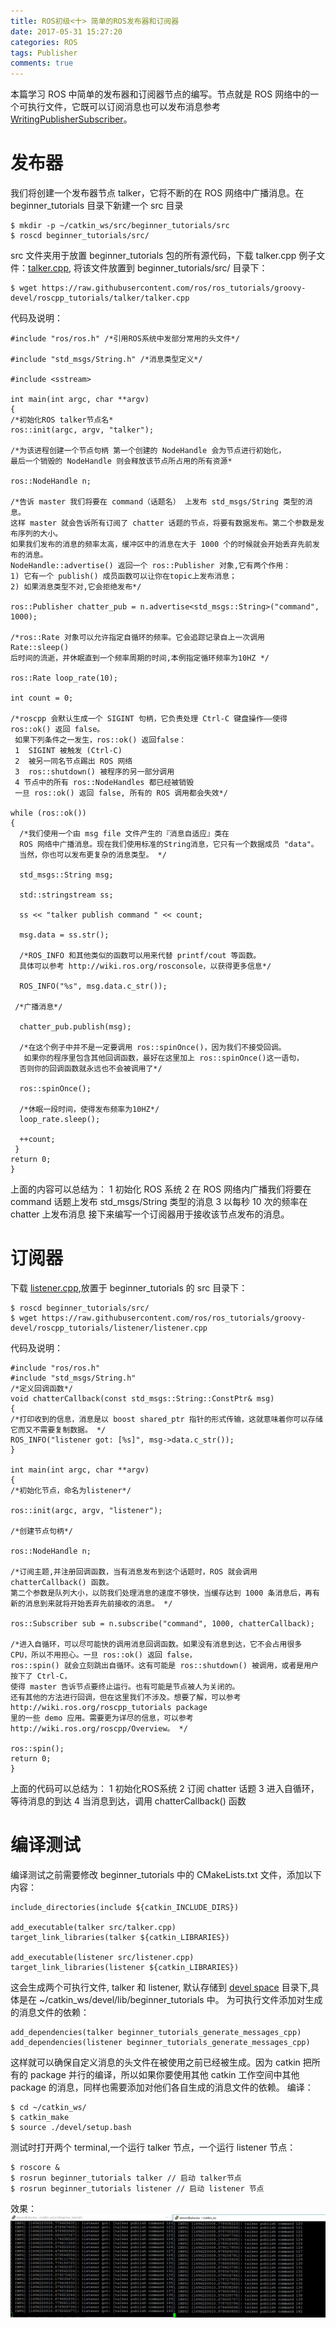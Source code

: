 ```yaml
---
title: ROS初级<十> 简单的ROS发布器和订阅器
date: 2017-05-31 15:27:20
categories: ROS
tags: Publisher
comments: true
---
```

本篇学习 ROS 中简单的发布器和订阅器节点的编写。节点就是 ROS 网络中的一个可执行文件，它既可以订阅消息也可以发布消息参考 [WritingPublisherSubscriber](http://wiki.ros.org/cn/ROS/Tutorials/WritingPublisherSubscriber%28c%2B%2B%29)。
<!--more-->
# 发布器
我们将创建一个发布器节点 talker，它将不断的在 ROS 网络中广播消息。在 beginner_tutorials 目录下新建一个 src 目录
   ```
 $ mkdir -p ~/catkin_ws/src/beginner_tutorials/src
 $ roscd beginner_tutorials/src/ 
   ```
src 文件夹用于放置 beginner_tutorials 包的所有源代码，下载 talker.cpp 例子文件：[talker.cpp](https://raw.github.com/ros/ros_tutorials/groovy-devel/roscpp_tutorials/talker/talker.cpp),  将该文件放置到  beginner_tutorials/src/ 目录下：
   ```
 $ wget https://raw.githubusercontent.com/ros/ros_tutorials/groovy-devel/roscpp_tutorials/talker/talker.cpp
   ```
代码及说明：
   ```
 #include "ros/ros.h" /*引用ROS系统中发部分常用的头文件*/

 #include "std_msgs/String.h" /*消息类型定义*/

 #include <sstream>

 int main(int argc, char **argv)
 {
   /*初始化ROS talker节点名*
   ros::init(argc, argv, "talker");

   /*为该进程创建一个节点句柄 第一个创建的 NodeHandle 会为节点进行初始化，
   最后一个销毁的 NodeHandle 则会释放该节点所占用的所有资源*
   
   ros::NodeHandle n;

   /*告诉 master 我们将要在 command（话题名） 上发布 std_msgs/String 类型的消息。
   这样 master 就会告诉所有订阅了 chatter 话题的节点，将要有数据发布。第二个参数是发布序列的大小。
   如果我们发布的消息的频率太高，缓冲区中的消息在大于 1000 个的时候就会开始丢弃先前发布的消息。 
   NodeHandle::advertise() 返回一个 ros::Publisher 对象,它有两个作用：
   1) 它有一个 publish() 成员函数可以让你在topic上发布消息； 
   2) 如果消息类型不对,它会拒绝发布*/
   
   ros::Publisher chatter_pub = n.advertise<std_msgs::String>("command", 1000);
   
   /*ros::Rate 对象可以允许指定自循环的频率。它会追踪记录自上一次调用 Rate::sleep() 
   后时间的流逝，并休眠直到一个频率周期的时间,本例指定循环频率为10HZ */
  
   ros::Rate loop_rate(10);

   int count = 0;

  /*roscpp 会默认生成一个 SIGINT 句柄，它负责处理 Ctrl-C 键盘操作——使得 ros::ok() 返回 false。 
    如果下列条件之一发生，ros::ok() 返回false： 
    1  SIGINT 被触发 (Ctrl-C) 
    2  被另一同名节点踢出 ROS 网络 
    3  ros::shutdown() 被程序的另一部分调用 
    4 节点中的所有 ros::NodeHandles 都已经被销毁 
    一旦 ros::ok() 返回 false, 所有的 ROS 调用都会失效*/
   
   while (ros::ok())
   {
     /*我们使用一个由 msg file 文件产生的『消息自适应』类在 
     ROS 网络中广播消息。现在我们使用标准的String消息，它只有一个数据成员 "data"。
     当然，你也可以发布更复杂的消息类型。 */
     
     std_msgs::String msg;
     
     std::stringstream ss;
     
     ss << "talker publish command " << count;
     
     msg.data = ss.str();
     
     /*ROS_INFO 和其他类似的函数可以用来代替 printf/cout 等函数。
     具体可以参考 http://wiki.ros.org/rosconsole，以获得更多信息*/
     
     ROS_INFO("%s", msg.data.c_str()); 
     
    /*广播消息*/
     
     chatter_pub.publish(msg);
     
     /*在这个例子中并不是一定要调用 ros::spinOnce()，因为我们不接受回调。
      如果你的程序里包含其他回调函数，最好在这里加上 ros::spinOnce()这一语句，
     否则你的回调函数就永远也不会被调用了*/
    
     ros::spinOnce();
     
     /*休眠一段时间，使得发布频率为10HZ*/
     loop_rate.sleep();
    
     ++count;
    }
  return 0;
 }
   ```
上面的内容可以总结为：
 1 初始化 ROS 系统 
 2 在 ROS 网络内广播我们将要在 command 话题上发布 std_msgs/String 类型的消息 
 3 以每秒 10 次的频率在 chatter 上发布消息 
接下来编写一个订阅器用于接收该节点发布的消息。
# 订阅器
下载 [listener.cpp](https://raw.githubusercontent.com/ros/ros_tutorials/groovy-devel/roscpp_tutorials/listener/listener.cpp),放置于 beginner_tutorials 的 src 目录下：
   ```
 $ roscd beginner_tutorials/src/
 $ wget https://raw.githubusercontent.com/ros/ros_tutorials/groovy-devel/roscpp_tutorials/listener/listener.cpp
   ```
代码及说明：
   ```
 #include "ros/ros.h"
 #include "std_msgs/String.h"
 /*定义回调函数*/
 void chatterCallback(const std_msgs::String::ConstPtr& msg)
 {
   /*打印收到的信息，消息是以 boost shared_ptr 指针的形式传输，这就意味着你可以存储它而又不需要复制数据。 */
   ROS_INFO("listener got: [%s]", msg->data.c_str());
 }

 int main(int argc, char **argv)
 {
  /*初始化节点，命名为listener*/
  
  ros::init(argc, argv, "listener");

  /*创建节点句柄*/
 
   ros::NodeHandle n;
  
  /*订阅主题,并注册回调函数，当有消息发布到这个话题时，ROS 就会调用 chatterCallback() 函数。
   第二个参数是队列大小，以防我们处理消息的速度不够快，当缓存达到 1000 条消息后，再有新的消息到来就将开始丢弃先前接收的消息。 */
  
  ros::Subscriber sub = n.subscribe("command", 1000, chatterCallback);
  
  /*进入自循环，可以尽可能快的调用消息回调函数。如果没有消息到达，它不会占用很多 CPU，所以不用担心。一旦 ros::ok() 返回 false，
   ros::spin() 就会立刻跳出自循环。这有可能是 ros::shutdown() 被调用，或者是用户按下了 Ctrl-C，
   使得 master 告诉节点要终止运行。也有可能是节点被人为关闭的。 
   还有其他的方法进行回调，但在这里我们不涉及。想要了解，可以参考 http://wiki.ros.org/roscpp_tutorials package
   里的一些 demo 应用。需要更为详尽的信息，可以参考 http://wiki.ros.org/roscpp/Overview。 */
   
   ros::spin();
   return 0;
 }
   ```
上面的代码可以总结为：
 1 初始化ROS系统 
 2 订阅 chatter 话题 
 3 进入自循环，等待消息的到达 
 4 当消息到达，调用 chatterCallback() 函数 
# 编译测试
编译测试之前需要修改 beginner_tutorials 中的 CMakeLists.txt 文件，添加以下内容：
   ```
include_directories(include ${catkin_INCLUDE_DIRS})

add_executable(talker src/talker.cpp)
target_link_libraries(talker ${catkin_LIBRARIES})

add_executable(listener src/listener.cpp)
target_link_libraries(listener ${catkin_LIBRARIES})
   ```
这会生成两个可执行文件, talker 和 listener, 默认存储到 [devel space](http://wiki.ros.org/catkin/workspaces#Development_.28Devel.29_Space) 目录下,具体是在 ~/catkin_ws/devel/lib/beginner_tutorials 中。
为可执行文件添加对生成的消息文件的依赖：
   ```
add_dependencies(talker beginner_tutorials_generate_messages_cpp)
add_dependencies(listener beginner_tutorials_generate_messages_cpp)
   ```
这样就可以确保自定义消息的头文件在被使用之前已经被生成。因为 catkin 把所有的 package 并行的编译，所以如果你要使用其他 catkin 工作空间中其他 package 的消息，同样也需要添加对他们各自生成的消息文件的依赖。
编译：
   ```
 $ cd ~/catkin_ws/
 $ catkin_make
 $ source ./devel/setup.bash 
   ```
测试时打开两个 terminal,一个运行 talker 节点，一个运行 listener 节点：
   ```
 $ roscore &
 $ rosrun beginner_tutorials talker // 启动 talker节点
 $ rosrun beginner_tutorials listener // 启动 listener 节点
   ```
效果：
![](ros-primary-tutorial-10/test.jpg)

